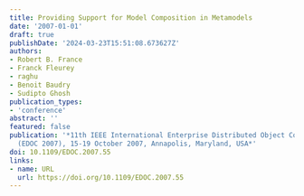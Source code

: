 ```yaml
---
title: Providing Support for Model Composition in Metamodels
date: '2007-01-01'
draft: true
publishDate: '2024-03-23T15:51:08.673627Z'
authors:
- Robert B. France
- Franck Fleurey
- raghu
- Benoit Baudry
- Sudipto Ghosh
publication_types:
- 'conference'
abstract: ''
featured: false
publication: '*11th IEEE International Enterprise Distributed Object Computing Conference
  (EDOC 2007), 15-19 October 2007, Annapolis, Maryland, USA*'
doi: 10.1109/EDOC.2007.55
links:
- name: URL
  url: https://doi.org/10.1109/EDOC.2007.55
---
```


